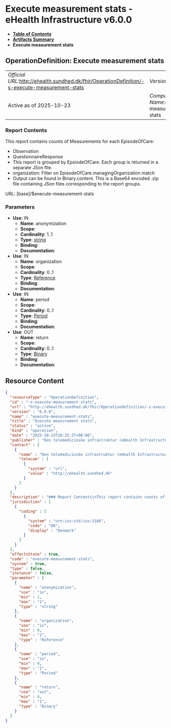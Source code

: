 # Execute measurement stats - eHealth Infrastructure v6.0.0

* [**Table of Contents**](toc.md)
* [**Artifacts Summary**](artifacts.md)
* **Execute measurement stats**

## OperationDefinition: Execute measurement stats 

| | |
| :--- | :--- |
| *Official URL*:http://ehealth.sundhed.dk/fhir/OperationDefinition/-s-execute-measurement-stats | *Version*:6.0.0 |
| Active as of 2025-10-23 | *Computable Name*:execute-measurement-stats |

 

### Report Contents

 
This report contains counts of Measurements for each EpisodeOfCare: 
* Observation
* QuestionnaireResponse
* This report is grouped by EpsiodeOfCare. Each group is returned in a separate JSon file.
* organization: Filter on EpisodeOfCare.managingOrganization match
* Output can be found in Binary.content. This is a Base64 encoded .zip file containing JSon files corresponding to the report groups.
 

URL: [base]/$execute-measurement-stats

### Parameters

* **Use**: IN
  * **Name**: anonymization
  * **Scope**: 
  * **Cardinality**: 1..1
  * **Type**: [string](http://hl7.org/fhir/R4/datatypes.html#string)
  * **Binding**: 
  * **Documentation**: 
* **Use**: IN
  * **Name**: organization
  * **Scope**: 
  * **Cardinality**: 0..1
  * **Type**: [Reference](http://hl7.org/fhir/R4/references.html#Reference)
  * **Binding**: 
  * **Documentation**: 
* **Use**: IN
  * **Name**: period
  * **Scope**: 
  * **Cardinality**: 0..1
  * **Type**: [Period](http://hl7.org/fhir/R4/datatypes.html#Period)
  * **Binding**: 
  * **Documentation**: 
* **Use**: OUT
  * **Name**: return
  * **Scope**: 
  * **Cardinality**: 0..1
  * **Type**: [Binary](http://hl7.org/fhir/R4/binary.html)
  * **Binding**: 
  * **Documentation**: 



## Resource Content

```json
{
  "resourceType" : "OperationDefinition",
  "id" : "-s-execute-measurement-stats",
  "url" : "http://ehealth.sundhed.dk/fhir/OperationDefinition/-s-execute-measurement-stats",
  "version" : "6.0.0",
  "name" : "execute-measurement-stats",
  "title" : "Execute measurement stats",
  "status" : "active",
  "kind" : "operation",
  "date" : "2025-10-23T10:25:37+00:00",
  "publisher" : "Den telemedicinske infrastruktur (eHealth Infrastructure)",
  "contact" : [
    {
      "name" : "Den telemedicinske infrastruktur (eHealth Infrastructure)",
      "telecom" : [
        {
          "system" : "url",
          "value" : "http://ehealth.sundhed.dk"
        }
      ]
    }
  ],
  "description" : "### Report Contents\nThis report contains counts of Measurements for each EpisodeOfCare:\n- Observation\n- QuestionnaireResponse\n- Media\n### Grouping \nThis report is grouped by EpsiodeOfCare. Each group is returned in a separate JSon file.\n### Parameters\n- organization: Filter on EpisodeOfCare.managingOrganization match\n- period: Filter on:\n    - Observation.effective inside period for Observations\n    - Questionnaire.authored inside period for QuestionnaireResponses\n    - Media.occurence inside period for Media\n### Output\nOutput can be found in Binary.content. This is a Base64 encoded .zip file containing JSon files corresponding to the report groups.\n### Example output\nEHealthEpisodeOfCare is a Fhir resource. See the implementation guide for details\n\n    {\n        'EHealthEpisodeOfCare': {\n            'resourceType': 'EpisodeOfCare',\n            'id': '21357',\n            'meta': {\n                'versionId': '1',\n                'profile': ['http://ehealth.sundhed.dk/fhir/StructureDefinition/ehealth-episodeofcare']\n            },\n            'extension': [{\n                    'url': 'http://ehealth.sundhed.dk/fhir/StructureDefinition/ehealth-episodeofcare-caremanagerOrganization',\n                    'valueReference': {\n                        'reference': 'https://organization.local.ehealth.sundhed.dk/fhir/Organization/30170'\n                    }\n                }\n            ],\n            'status': 'active',\n            'diagnosis': [{\n                    'condition': {\n                        'reference': 'https://careplan.local.ehealth.sundhed.dk/fhir/Condition/70274'\n                    },\n                    'rank': 1\n                }\n            ],\n            'patient': {\n                'reference': 'https://patient.local.ehealth.sundhed.dk/fhir/Patient/26565'\n            },\n            'managingOrganization': {\n                'reference': 'https://organization.local.ehealth.sundhed.dk/fhir/Organization/28358'\n            },\n            'period': {\n                'start': '1970-01-01T01:00:01+01:00',\n                'end': '1970-01-01T01:01:40+01:00'\n            }\n        },\n        'EpisodeOfCareMeasurementSummary': {\n            'observationCount': 5,\n            'mediaCount': 0,\n            'questionnaireResponseCount': 0\n        }\n    }",
  "jurisdiction" : [
    {
      "coding" : [
        {
          "system" : "urn:iso:std:iso:3166",
          "code" : "DK",
          "display" : "Denmark"
        }
      ]
    }
  ],
  "affectsState" : true,
  "code" : "execute-measurement-stats",
  "system" : true,
  "type" : false,
  "instance" : false,
  "parameter" : [
    {
      "name" : "anonymization",
      "use" : "in",
      "min" : 1,
      "max" : "1",
      "type" : "string"
    },
    {
      "name" : "organization",
      "use" : "in",
      "min" : 0,
      "max" : "1",
      "type" : "Reference"
    },
    {
      "name" : "period",
      "use" : "in",
      "min" : 0,
      "max" : "1",
      "type" : "Period"
    },
    {
      "name" : "return",
      "use" : "out",
      "min" : 0,
      "max" : "1",
      "type" : "Binary"
    }
  ]
}

```
